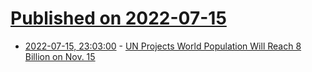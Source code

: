 # [Published on 2022-07-15](index.md)

* [2022-07-15, 23:03:00](https://soylentnews.org/article.pl?sid=22/07/15/0123206&from=rss) - [UN Projects World Population Will Reach 8 Billion on Nov. 15](https://soylentnews.org/article.pl?sid=22/07/15/0123206&from=rss)
